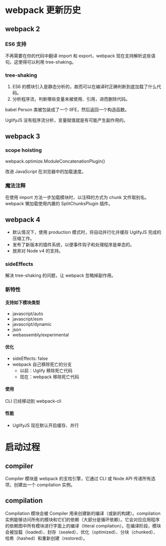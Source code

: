 # webpack 更新历史

## webpack 2

### ES6 支持

不再需要在你的代码中翻译 import 和 export，webpack 现在支持解析这些语句。这使得可以利用 tree-shaking。

### tree-shaking

1. ES6 的模块引入是静态分析的，故而可以在编译时正确判断到底加载了什么代码。
2. 分析程序流，判断哪些变量未被使用、引用，进而删除代码。

babel
Person 类被包装成了一个 IIFE，然后返回一个构造函数。

UglifyJS
没有程序流分析，变量赋值就是有可能产生副作用的。

## webpack 3

### scope hoisting

webpack.optimize.ModuleConcatenationPlugin()

改进 JavaScript 在浏览器中的加载速度。

### 魔法注释

在使用 import 方法一步加载模块时，以注释的方式为 chunk 文件取别名。
webpack 懒加载使用内置的 SplitChunksPlugin 插件。

## webpack 4

* 默认情况下，使用 production 模式时，将自动并行化并缓存 UglifyJS 完成的压缩工作。
* 发布了新版本的插件系统，以便事件钩子和处理程序是单态的。
* 放弃对 Node v4 的支持。

### sideEffects

解决 tree-shaking 的问题，让 webpack 忽略掉副作用。

### 新特性

#### 支持如下模块类型
* javascript/auto
* javascript/esm
* javascript/dynamic
* json
* webassembly/experimental

#### 优化

* sideEffects: false
* webpack 自己移除死亡的分支
    * 以前：Uglify 移除死亡代码
    * 现在：webpack 移除死亡代码

#### 使用

CLI 已经移动到 webpack-cli

#### 性能

* UglifyJS 现在默认开启缓存、并行



# 启动过程

## compiler

Compiler 模块是 webpack 的支柱引擎，它通过 CLI 或 Node API 传递所有选项，创建出一个 compilation 实例。

## compilation

Compilation 模块会被 Compiler 用来创建新的编译（或新的构建）。compilation 实例能够访问所有的模块和它们的依赖（大部分是循环依赖）。它会对应应用程序的依赖图中所有模块进行字面上的编译（literal compilation）。在编译阶段，模块会被加载（loaded）、封存（sealed）、优化（optimized）、分块（chunked）、哈希（hashed）和重新创建（restored）。
